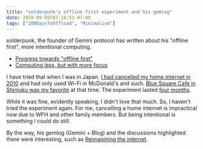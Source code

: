 ```yaml
---
title: "solderpunk's offline first experiment and his gemlog"
date: 2020-09-09T07:18:53-07:00
tags: ["100DaysToOffload", "Minimalism"]
---
```


solderpunk, the founder of Gemini protocol has written about his "offline first", more intentional computing.

- [Progress towards "offline first"](https://portal.mozz.us/gemini/gemini.circumlunar.space/~solderpunk/gemlog/progress-toward-offline-first.gmi)
- [Computing less, but with more focus](https://portal.mozz.us/gemini/gemini.circumlunar.space/~solderpunk/gemlog/computing-less-but-with-more-focus.gmi)

I have tried that when I was in Japan. [I had cancelled my home internet in 2010](https://blog.8-p.info/2010/24-unwired) and had only used Wi-Fi in McDonald's and such. [Blue Square Cafe in Shinjuku was my favorite](https://blog.8-p.info/2010/27-may) at that time. The experiment lasted [four months](https://blog.8-p.info/2010/34-bic-wimax).

While it was fine, evidently speaking, I didn't love that much. So, I haven't tried the experiment again. For me, cancelling a home internet is impractical now due to WFH and other family members. But being intentional is something I could do still.

By the way, his gemlog (Gemini + Blog) and the discussions highlighted there were interesting, such as [Reimagining the internet](https://portal.mozz.us/gemini/gemini.circumlunar.space/~solderpunk/gemlog/reimagining-the-internet.gmi).
